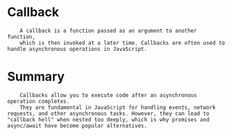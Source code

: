 # Callback 
        A callback is a function passed as an argument to another function,
        which is then invoked at a later time. Callbacks are often used to handle asynchronous operations in JavaScript.

# Summary
        Callbacks allow you to execute code after an asynchronous operation completes.
        They are fundamental in JavaScript for handling events, network requests, and other asynchronous tasks. However, they can lead to "callback hell" when nested too deeply, which is why promises and async/await have become popular alternatives.
